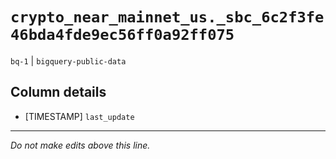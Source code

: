 # `crypto_near_mainnet_us._sbc_6c2f3fe46bda4fde9ec56ff0a92ff075`
`bq-1` | `bigquery-public-data`

## Column details
* [TIMESTAMP] `last_update`

-------------------------------------------------------------------------------
*Do not make edits above this line.*

